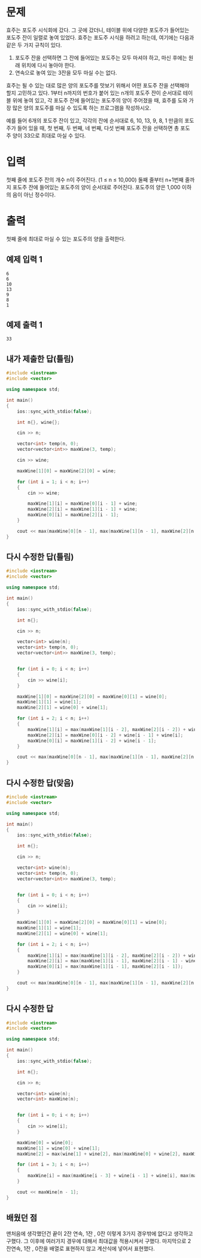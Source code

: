 문제
==================
효주는 포도주 시식회에 갔다. 그 곳에 갔더니, 테이블 위에 다양한 포도주가 들어있는 포도주 잔이 일렬로 놓여 있었다. 효주는 포도주 시식을 하려고 하는데, 여기에는 다음과 같은 두 가지 규칙이 있다.

1. 포도주 잔을 선택하면 그 잔에 들어있는 포도주는 모두 마셔야 하고, 마신 후에는 원래 위치에 다시 놓아야 한다.
2. 연속으로 놓여 있는 3잔을 모두 마실 수는 없다.

효주는 될 수 있는 대로 많은 양의 포도주를 맛보기 위해서 어떤 포도주 잔을 선택해야 할지 고민하고 있다. 1부터 n까지의 번호가 붙어 있는 n개의 포도주 잔이 순서대로 테이블 위에 놓여 있고, 각 포도주 잔에 들어있는 포도주의 양이 주어졌을 때, 효주를 도와 가장 많은 양의 포도주를 마실 수 있도록 하는 프로그램을 작성하시오. 

예를 들어 6개의 포도주 잔이 있고, 각각의 잔에 순서대로 6, 10, 13, 9, 8, 1 만큼의 포도주가 들어 있을 때, 첫 번째, 두 번째, 네 번째, 다섯 번째 포도주 잔을 선택하면 총 포도주 양이 33으로 최대로 마실 수 있다.

입력
=============
첫째 줄에 포도주 잔의 개수 n이 주어진다. (1 ≤ n ≤ 10,000) 둘째 줄부터 n+1번째 줄까지 포도주 잔에 들어있는 포도주의 양이 순서대로 주어진다. 포도주의 양은 1,000 이하의 음이 아닌 정수이다.

출력
===========
첫째 줄에 최대로 마실 수 있는 포도주의 양을 출력한다.

예제 입력 1 
-------------
```
6
6
10
13
9
8
1
```
예제 출력 1 
------------
```
33
```

내가 제출한 답(틀림)
-----------
```cpp
#include <iostream>
#include <vector>

using namespace std;

int main()
{
    ios::sync_with_stdio(false);

    int n{}, wine{};

    cin >> n;

    vector<int> temp(n, 0);
    vector<vector<int>> maxWine(3, temp);

    cin >> wine;

    maxWine[1][0] = maxWine[2][0] = wine;

    for (int i = 1; i < n; i++)
    {
        cin >> wine;

        maxWine[1][i] = maxWine[0][i - 1] + wine;
        maxWine[2][i] = maxWine[1][i - 1] + wine;
        maxWine[0][i] = maxWine[2][i - 1];
    }

    cout << max(maxWine[0][n - 1], max(maxWine[1][n - 1], maxWine[2][n - 1]));
}
```

다시 수정한 답(틀림)
---------------
```cpp
#include <iostream>
#include <vector>

using namespace std;

int main()
{
    ios::sync_with_stdio(false);

    int n{};

    cin >> n;

    vector<int> wine(n);
    vector<int> temp(n, 0);
    vector<vector<int>> maxWine(3, temp);


    for (int i = 0; i < n; i++)
    {
        cin >> wine[i];
    }

    maxWine[1][0] = maxWine[2][0] = maxWine[0][1] = wine[0];
    maxWine[1][1] = wine[1];
    maxWine[2][1] = wine[0] + wine[1];

    for (int i = 2; i < n; i++)
    {
        maxWine[1][i] = max(maxWine[1][i - 2], maxWine[2][i - 2]) + wine[i];
        maxWine[2][i] = maxWine[0][i - 2] + wine[i - 1] + wine[i];
        maxWine[0][i] = maxWine[1][i - 2] + wine[i - 1];
    }

    cout << max(maxWine[0][n - 1], max(maxWine[1][n - 1], maxWine[2][n - 1]));
}
```

다시 수정한 답(맞음)
---------------
```cpp
#include <iostream>
#include <vector>

using namespace std;

int main()
{
    ios::sync_with_stdio(false);

    int n{};

    cin >> n;

    vector<int> wine(n);
    vector<int> temp(n, 0);
    vector<vector<int>> maxWine(3, temp);


    for (int i = 0; i < n; i++)
    {
        cin >> wine[i];
    }

    maxWine[1][0] = maxWine[2][0] = maxWine[0][1] = wine[0];
    maxWine[1][1] = wine[1];
    maxWine[2][1] = wine[0] + wine[1];

    for (int i = 2; i < n; i++)
    {
        maxWine[1][i] = max(maxWine[1][i - 2], maxWine[2][i - 2]) + wine[i];
        maxWine[2][i] = max(maxWine[1][i - 1], maxWine[2][i - 1] - wine[i - 2]) + wine[i];
        maxWine[0][i] = max(maxWine[1][i - 1], maxWine[2][i - 1]);
    }

    cout << max(maxWine[0][n - 1], max(maxWine[1][n - 1], maxWine[2][n - 1]));
}
```

다시 수정한 답
------------------
```cpp
#include <iostream>
#include <vector>

using namespace std;

int main()
{
    ios::sync_with_stdio(false);

    int n{};

    cin >> n;

    vector<int> wine(n);
    vector<int> maxWine(n);


    for (int i = 0; i < n; i++)
    {
        cin >> wine[i];
    }

    maxWine[0] = wine[0];
    maxWine[1] = wine[0] + wine[1];
    maxWine[2] = max(wine[1] + wine[2], max(maxWine[0] + wine[2], maxWine[1]));

    for (int i = 3; i < n; i++)
    {
        maxWine[i] = max(maxWine[i - 3] + wine[i - 1] + wine[i], max(maxWine[i - 2] + wine[i], maxWine[i - 1]));
    }

    cout << maxWine[n - 1];
}
```

배웠던 점
-----------------

맨처음에 생각했던건 끝이 2잔 연속, 1잔 , 0잔 이렇게 3가지 경우밖에 없다고 생각하고 구했다. 그 이후에 여러가지 경우에 대해서 최대값을 적용시켜서 구했다. 마지막으로 2잔연속, 1잔 , 0잔을 배열로 표현하지 않고 계산식에 넣어서 표현했다.
